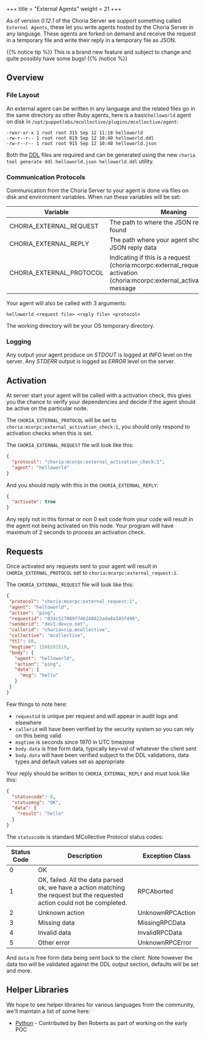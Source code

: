 +++
title = "External Agents"
weight = 21
+++

As of version *0.12.1* of the Choria Server we support something called `External Agents`, these let you write agents hosted by the Choria Server in any language.  These agents are forked on demand and receive the request in a temporary file and write their reply in a temporary file as JSON.

{{% notice tip %}}
This is a brand new feature and subject to change and quite possibly have some bugs!
{{% /notice %}}

## Overview

### File Layout

An external agent can be written in any language and the related files go in the same directory as other Ruby agents, here is a basic`helloworld` agent on disk in `/opt/puppetlabs/mcollective/plugins/mcollective/agent`:

```nohighlight
-rwxr-xr-x 1 root root 315 Sep 12 11:18 helloworld
-rw-r--r-- 1 root root 819 Sep 12 10:40 helloworld.ddl
-rw-r--r-- 1 root root 915 Sep 12 10:40 helloworld.json
```

Both the [DDL](../ddl/) files are required and can be generated using the new `choria tool generate ddl helloworld.json helloworld.ddl` utility.

### Communication Protocols

Communication from the Choria Server to your agent is done via files on disk and environment variables.  When run these variables will be set:

|Variable|Meaning|
|--------|-------|
|CHORIA_EXTERNAL_REQUEST|The path to where the JSON request data is found|
|CHORIA_EXTERNAL_REPLY|The path where your agent should write JSON reply data|
|CHORIA_EXTERNAL_PROTOCOL|Indicating if this is a request (choria:mcorpc:external_request:1) or activation (choria:mcorpc:external_activation_check:1) message|

Your agent will also be called with 3 arguments:

```
helloworld <request file> <reply file> <protocol>
```

The working directory will be your OS temporary directory.

### Logging

Any output your agent produce on *STDOUT* is logged at *INFO* level on the server.  Any *STDERR* output is logged as *ERROR* level on the server.

## Activation

At server start your agent will be called with a activation check, this gives you the chance to verify your dependencies and decide if the agent should be active on the particular node.

The `CHORIA_EXTERNAL_PROTOCOL` will be set to `choria:mcorpc:external_activation_check:1`, you should only respond to activation checks when this is set.

The `CHORIA_EXTERNAL_REQUEST` file will look like this:

```json
{
  "protocol": "choria:mcorpc:external_activation_check:1",
  "agent": "helloworld"
}
```

And you should reply with this in the `CHORIA_EXTERNAL_REPLY`:

```json
{
  "activate": true
}
```

Any reply not in this format or non 0 exit code from your code will result in the agent not being activated on this node. Your program will have maximum of 2 seconds to process an activation check.

## Requests

Once activated any requests sent to your agent will result in `CHORIA_EXTERNAL_PROTOCOL` set to `choria:mcorpc:external_request:1`.

The `CHORIA_EXTERNAL_REQUEST` file will look like this:

```json
{
 "protocol": "choria:mcorpc:external_request:1",
 "agent": "helloworld",
 "action": "ping",
 "requestid": "034c527089f746248822ada8a145f499",
 "senderid": "dev1.devco.net",
 "callerid": "choria=rip.mcollective",
 "collective": "mcollective",
 "ttl": 60,
 "msgtime": 1568281519,
 "body": {
   "agent": "helloworld",
   "action": "ping",
   "data": {
     "msg": "hello"
   }
 }
}
```

Few things to note here:

 * `requestid` is unique per request and will appear in audit logs and elsewhere
 * `callerid` will have been verified by the security system so you can rely on this being valid
 * `msgtime` is seconds since 1970 in UTC timezone
 * `body.data` is free form data, typically key=val of whatever the client sent
 * `body.data` will have been verified subject to the DDL validations, data types and default values set as appropriate

Your reply should be written to `CHORIA_EXTERNAL_REPLY` and must look like this:

```json
{
  "statuscode": 0,
  "statusmsg": "OK",
  "data": {
    "result": "hello"
  }
}
```

The `statuscode` is standard MCollective Protocol status codes:

|Status Code|Description|Exception Class|
|-----------|-----------|---------------|
|0|OK| |
|1|OK, failed.  All the data parsed ok, we have a action matching the request but the requested action could not be completed.|RPCAborted|
|2|Unknown action|UnknownRPCAction|
|3|Missing data|MissingRPCData|
|4|Invalid data|InvalidRPCData|
|5|Other error|UnknownRPCError|

And `data` is free form data being sent back to the client.  Note however the data too will be validated against the DDL output section, defaults will be set and more.

## Helper Libraries

We hope to see helper libraries for various languages from the community, we'll maintain a list of some here:

 * [Python](https://github.com/optiz0r/py-mco-agent) - Contributed by Ben Roberts as part of working on the early POC